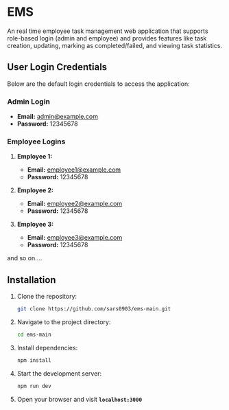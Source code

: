 # EMS
An real time employee task management web application that supports role-based login (admin and employee) and provides features like task creation, updating, marking as completed/failed, and viewing task statistics.

## User Login Credentials

Below are the default login credentials to access the application:

### Admin Login
- **Email:** admin@example.com
- **Password:** 12345678

### Employee Logins
1. **Employee 1:**
   - **Email:** employee1@example.com
   - **Password:** 12345678

2. **Employee 2:**
   - **Email:** employee2@example.com
   - **Password:** 12345678

3. **Employee 3:**
   - **Email:** employee3@example.com
   - **Password:** 12345678

and so on....

## Installation
1. Clone the repository:
   ```bash
   git clone https://github.com/sars0903/ems-main.git
   ```
2. Navigate to the project directory:
   ```bash
   cd ems-main
   ```
3. Install dependencies:
   ```bash
   npm install
   ```
4. Start the development server:
   ```bash
   npm run dev
   ```
5. Open your browser and visit **`localhost:3000`**




